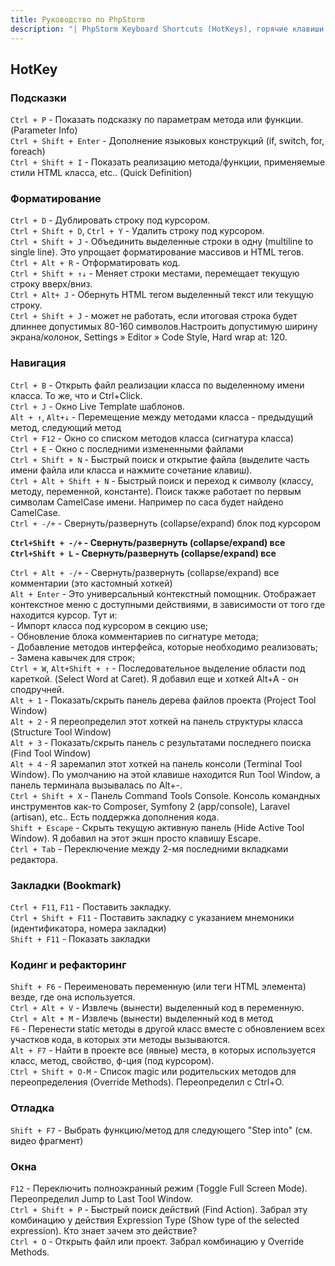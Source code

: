 ```yaml
---
title: Руководство по PhpStorm
description: "| PhpStorm Keyboard Shortcuts (HotKeys), горячие клавиши PhpStorm"
---
```



## HotKey

### Подсказки
`Ctrl + P`           - Показать подсказку по параметрам метода или функции. (Parameter Info)  
`Ctrl + Shift + Enter` - Дополнение языковых конструкций (if, switch, for, foreach)  
`Ctrl + Shift + I`     - Показать реализацию метода/функции, применяемые стили HTML класса, etc.. (Quick Definition) 

### Форматирование
`Ctrl + D`                 - Дублировать строку под курсором.  
`Ctrl + Shift + D`, `Ctrl + Y` - Удалить строку под курсором.  
`Ctrl + Shift + J`           - Объединить выделенные строки в одну (multiline to single line). Это упрощает форматирование массивов и HTML тегов.  
`Ctrl + Alt + R`             - Отформатировать код.  
`Ctrl + Shift + ↑↓`          - Меняет строки местами, перемещает текущую строку вверх/вниз.  
`Ctrl + Alt+ J`             - Обернуть HTML тегом выделенный текст или текущую строку.  
`Ctrl + Shift + J`           - может не работать, если итоговая строка будет длиннее допустимых 80-160 символов.Настроить допустимую ширину экрана/колонок, Settings » Editor » Code Style, Hard wrap at: 120.


### Навигация
`Ctrl + B` - Открыть файл реализации класса по выделенному имени класса. То же, что и Ctrl+Click.  
`Ctrl + J` - Окно Live Template шаблонов.  
`Alt + ↑`, `Alt+↓` - Перемещение между методами класса - предыдущий метод, следующий метод  
`Ctrl + F12` - Окно со списком методов класса (сигнатура класса)  
`Ctrl + E` - Окно с последними измененными файлами  
`Ctrl + Shift + N` - Быстрый поиск и открытие файла (выделите часть имени файла или класса и нажмите сочетание клавиш).  
`Ctrl + Alt + Shift + N` - Быстрый поиск и переход к символу (классу, методу, переменной, константе).  Поиск также работает по первым символам CamelCase  имени. Например по caca будет найдено CamelCase.  
`Ctrl + -/+` - Свернуть/развернуть (collapse/expand) блок под курсором  

**`Ctrl+Shift + -/+` - Свернуть/развернуть (collapse/expand) все**  
**`Ctrl+Shift + L` - Свернуть/развернуть (collapse/expand) все**  

`Ctrl + Alt + -/+` - Свернуть/развернуть (collapse/expand) все комментарии (это кастомный хоткей)  
`Alt + Enter` - Это универсальный контекстный помощник. Отображает контекстное меню с доступными действиями, в зависимости от того где находится курсор. Тут и:  
    - Импорт класса под курсором в секцию use;  
    - Обновление блока комментариев по сигнатуре метода;  
    - Добавление методов интерфейса, которые необходимо реализовать;  
    - Замена кавычек для строк;  
`Ctrl + W`, `Alt+Shift + ↑` - Последовательное выделение области под кареткой. (Select Word at Caret). Я добавил еще и хоткей Alt+A - он сподручней.  
`Alt + 1` - Показать/скрыть панель дерева файлов проекта (Project Tool Window)  
`Alt + 2` - Я переопределил этот хоткей на панель структуры класса (Structure Tool Window)  
`Alt + 3` - Показать/скрыть панель с результатами последнего поиска (Find Tool Window)  
`Alt + 4` - Я заремапил этот хоткей на панель консоли (Terminal Tool Window). По умолчанию на этой клавише находится Run Tool Window, а панель терминала вызывалась по Alt+-.  
`Ctrl + Shift + X` - Панель Command Tools Console. Консоль командных инструментов как-то Composer, Symfony 2 (app/console), Laravel (artisan), etc.. Есть поддержка дополнения кода.  
`Shift + Escape` - Скрыть текущую активную панель (Hide Active Tool Window). Я добавил на этот экшн просто клавишу Escape.  
`Ctrl + Tab` - Переключение между 2-мя последними вкладками редактора.  

### Закладки (Bookmark)
`Ctrl + F11`, `F11` - Поставить закладку.  
`Ctrl + Shift + F11` - Поставить закладку с указанием мнемоники (идентификатора, номера закладки)  
`Shift + F11` - Показать закладки  

### Кодинг и рефакторинг
`Shift + F6` - Переименовать переменную (или теги HTML элемента) везде, где она используется.  
`Ctrl + Alt + V` - Извлечь (вынести) выделенный код в переменную.  
`Ctrl + Alt + M` - Извлечь (вынести) выделенный код в метод  
`F6` - Перенести static методы в другой класс вместе с обновлением всех участков кода, в которых эти методы вызываются.  
`Alt + F7` - Найти в проекте все (явные) места, в которых используется класс, метод, свойство, ф-ция (под курсором).  
`Ctrl + Shift + O-M` - Список magic или родительских методов для переопределения (Override Methods). Переопределил с Ctrl+O.  

### Отладка
`Shift + F7` - Выбрать функцию/метод для следующего "Step into" (см. видео фрагмент)  

### Окна
`F12` - Переключить полноэкранный режим (Toggle Full Screen Mode). Переопределил Jump to Last Tool Window.  
`Ctrl + Shift + P` - Быстрый поиск действий (Find Action). Забрал эту комбинацию у действия Expression Type (Show type of the selected expression). Кто знает зачем это действие?  
`Ctrl + O` - Открыть файл или проект. Забрал комбинацию у Override Methods.  
